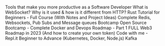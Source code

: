 Tools that make you more productive as a Software Developer
What is WebSocket? Why is it used & how is it different from HTTP?
Rust Tutorial for Beginners - Full Course (With Notes and Project Ideas)
Complete Redis, Websockets, Pub Subs and Message queues Bootcamp
Open Source Bootcamp - Complete Docker and Devops Roadmap - Part 1
FULL Web3 Roadmap in 2023 (And how to create your own token)
Code with me - Repl.it Beginner to Advance (Kubernetes, Docker, Node.js)
Kafka
